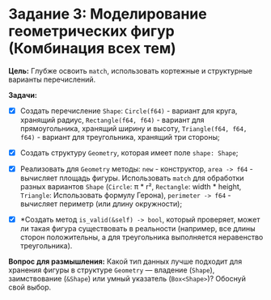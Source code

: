 # Задание 3: Моделирование геометрических фигур (Комбинация всех тем)

**Цель:** Глубже освоить ``match``, использовать кортежные и структурные варианты перечислений.

**Задачи:**

- [x] Создать перечисление ``Shape``: ``Circle(f64)`` - вариант для круга, хранящий радиус, ``Rectangle(f64, f64)`` - вариант для прямоугольника, хранящий ширину и высоту, ``Triangle(f64, f64, f64)`` - вариант для треугольника, хранящий три стороны;

- [x] Создать структуру ``Geometry``, которая имеет поле ``shape: Shape``;

- [x] Реализовать для ``Geometry`` методы: ``new`` - конструктор, ``area -> f64`` - вычисляет площадь фигуры. Использовать ``match`` для обработки разных вариантов ``Shape`` (``Circle``: π * r², ``Rectangle``: width * height, ``Triangle``: Использовать формулу Герона), ``perimeter -> f64`` - вычисляет периметр (или длину окружности);

- [x] *Создать метод ``is_valid(&self) -> bool``, который проверяет, может ли такая фигура существовать в реальности (например, все длины сторон положительны, а для треугольника выполняется неравенство треугольника).

**Вопрос для размышления:**
Какой тип данных лучше подходит для хранения фигуры в структуре ``Geometry`` — владение (``Shape``), заимствование (``&Shape``) или умный указатель (``Box<Shape>``)? Обоснуй свой выбор.